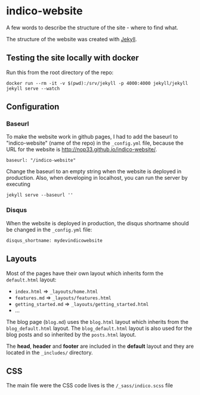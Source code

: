 indico-website
==============
A few words to describe the structure of the site - where to find what.

The structure of the website was created with [Jekyll](http://jekyllrb.com).

## Testing the site locally with docker

Run this from the root directory of the repo:

```
docker run --rm -it -v $(pwd):/srv/jekyll -p 4000:4000 jekyll/jekyll jekyll serve --watch
```

## Configuration

### Baseurl
To make the website work in github pages, I had to add the baseurl to "indico-website" (name of the repo) in the `_config.yml` file, because the URL for the website is http://nop33.github.io/indico-website/.
```
baseurl: "/indico-website"
```
Change the baseurl to an empty string when the website is deployed in production. Also, when developing in localhost, you can run the server by executing
```
jekyll serve --baseurl ''
```
### Disqus
When the website is deployed in production, the disqus shortname should be changed in the `_config.yml` file:
```
disqus_shortname: mydevindicowebsite
```

## Layouts
Most of the pages have their own layout which inherits form the `default.html` layout:
* `index.html` => `_layouts/home.html`
* `features.md` => `_layouts/features.html`
* `getting_started.md` => `_layouts/getting_started.html`
* ...

The blog page (`blog.md`) uses the `blog.html` layout which inherits from the `blog_default.html` layout. The `blog_default.html` layout is also used for the blog posts and so inherited by the `posts.html` layout.

The **head**, **header** and **footer** are included in the **default** layout and they are located in the `_includes/` directory.

## CSS
The main file were the CSS code lives is the `/_sass/indico.scss` file
